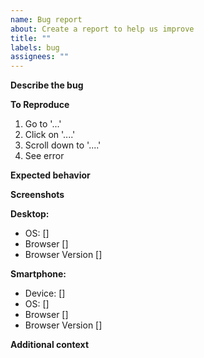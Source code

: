 ```yaml
---
name: Bug report
about: Create a report to help us improve
title: ""
labels: bug
assignees: ""
---
```


<!--
**DID YOU MAKE SURE TO CLEAR CACHE BEFORE OPENING AN ISSUE?**
Sometimes your browser has old files cached and the bug you are experiencing might be already fixed, or is just a side effect of a new update. If you don't know how to do that, this website should help: https://www.pcmag.com/how-to/how-to-clear-your-cache-on-any-browser

-->

**Describe the bug** <!-- A clear and concise description of what the bug is. -->

<!--

**Did it happen in incognito mode?**

Sometimes things work in incognito mode, which allows me to further track down the issue.

-->

**To Reproduce** <!-- Steps to reproduce the behavior: -->

1. Go to '...'
2. Click on '....'
3. Scroll down to '....'
4. See error

**Expected behavior** <!-- A clear and concise description of what you expected to happen. -->

**Screenshots** <!-- If applicable, add screenshots to further help explain your problem. -->

**Desktop:** <!-- if you encountered an issue while using Monkeytype on your computer please complete the following information, delete this section if not-->

- OS: [] <!-- e.g. Windows 10, MacOS, Linux-->
- Browser [] <!-- e.g. Chrome, Firefox, Safari, etc... -->
- Browser Version [] <!-- e.g. 22 -->

**Smartphone:** <!-- if you encountered an issue while using Monkeytype on your smartphone please complete the following information, delete this section if not -->

- Device: [] <!-- e.g. iPhone6, Google Pixel 4, etc... -->
- OS: [] <!-- e.g. IOS 8.1, Android 11, etc...  -->
- Browser [] <!-- e.g. stock browser, Safari, Chrome -->
- Browser Version [] <!-- e.g. 22 -->

**Additional context** <!-- Add any other context about the problem here. -->
